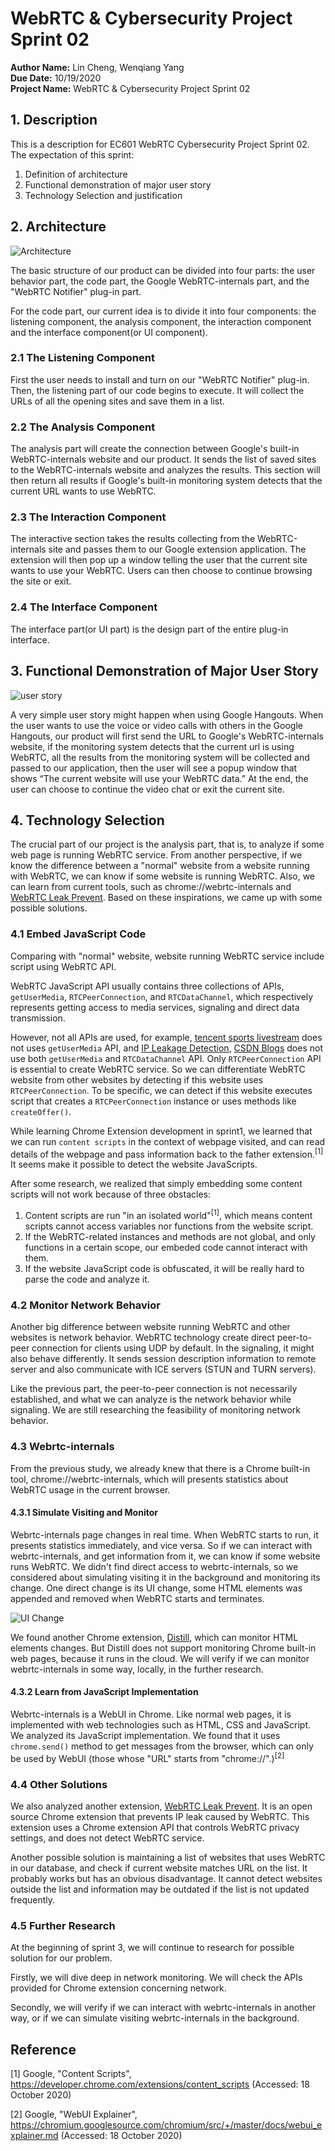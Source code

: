 # WebRTC & Cybersecurity Project Sprint 02
**Author Name:** Lin Cheng, Wenqiang Yang\
**Due Date:** 10/19/2020\
**Project Name:** WebRTC & Cybersecurity Project Sprint 02

## 1. Description
This is a description for EC601 WebRTC Cybersecurity Project Sprint 02. The expectation of this sprint:
1. Definition of architecture
2. Functional demonstration of major user story
3. Technology Selection and justification


## 2. Architecture

<img src="img/architecture.png" alt="Architecture"/>

The basic structure of our product can be divided into four parts: the user behavior part, the code part, the Google WebRTC-internals part, and the "WebRTC Notifier" plug-in part.

For the code part, our current idea is to divide it into four components: the listening component, the analysis component, the interaction component and the interface component(or UI component).

### 2.1 The Listening Component
First the user needs to install and turn on our "WebRTC Notifier" plug-in. 
Then, the listening part of our code begins to execute. It will collect the URLs of all the opening sites and save them in a list.

### 2.2 The Analysis Component
The analysis part will create the connection between Google's built-in WebRTC-internals website and our product. It sends the list of saved sites to the WebRTC-internals website and analyzes the results. This section will then return all results if Google's built-in monitoring system detects that the current URL wants to use WebRTC. 


### 2.3 The Interaction Component
The interactive section takes the results collecting from the WebRTC-internals site and passes them to our Google extension application. The extension will then pop up a window telling the user that the current site wants to use your WebRTC. Users can then choose to continue browsing the site or exit.


### 2.4 The Interface Component
The interface part(or UI part) is the design part of the entire plug-in interface.


## 3. Functional Demonstration of Major User Story

<img src="img/User-story.png" alt="user story"/>

A very simple user story might happen when using Google Hangouts. When the user wants to use the voice or video calls with others in the Google Hangouts, our product will first send the URL to Google's WebRTC-internals website, if the monitoring system detects that the current url is using WebRTC, all the results from the monitoring system will be collected and passed to our application, then the user will see a popup window that shows “The current website will use your WebRTC data.” At the end, the user can choose to continue the video chat or exit the current site.

## 4. Technology Selection

The crucial part of our project is the analysis part, that is, to analyze if some web page is running WebRTC service. From another perspective, if we know the difference between a "normal" website from a website running with WebRTC, we can know if some website is running WebRTC. Also, we can learn from current tools, such as chrome://webrtc-internals and [WebRTC Leak Prevent](https://github.com/aghorler/WebRTC-Leak-Prevent). Based on these inspirations, we came up with some possible solutions. 

### 4.1 Embed JavaScript Code

Comparing with "normal" website, website running WebRTC service include script using WebRTC API.

WebRTC JavaScript API usually contains three collections of APIs, `getUserMedia`, `RTCPeerConnection`, and `RTCDataChannel`, which respectively represents getting access to media services, signaling and direct data transmission. 

However, not all APIs are used, for example, [tencent sports livestream](sports.qq.com) does not uses `getUserMedia` API, and [IP Leakage Detection](ip.voidse.com), [CSDN Blogs](blog.csdn.net) does not use both `getUserMedia` and `RTCDataChannel` API. Only `RTCPeerConnection` API is essential to create WebRTC service. So we can differentiate WebRTC website from other websites by detecting if this website uses `RTCPeerConnection`. To be specific, we can detect if this website executes script that creates a `RTCPeerConnection` instance or uses methods like `createOffer()`.

While learning Chrome Extension development in sprint1, we learned that we can run `content scripts` in the context of webpage visited, and can read details of the webpage and pass information back to the father extension.<sup>[1]</sup> It seems make it possible to detect the website JavaScripts.

After some research, we realized that simply embedding some content scripts will not work because of three obstacles:
1. Content scripts are run "in an isolated world"<sup>[1]</sup>, which means content scripts cannot access variables nor functions from the website script. 
2. If the WebRTC-related instances and methods are not global, and only functions in a certain scope, our embeded code cannot interact with them.
3. If the website JavaScript code is obfuscated, it will be really hard to parse the code and analyze it.

### 4.2 Monitor Network Behavior

Another big difference between website running WebRTC and other websites is network behavior. WebRTC technology create direct peer-to-peer connection for clients using UDP by default. In the signaling, it might also behave differently. It sends session description information to remote server and also communicate with ICE servers (STUN and TURN servers).

Like the previous part, the peer-to-peer connection is not necessarily established, and what we can analyze is the network behavior while signaling. We are still researching the feasibility of monitoring network behavior.

### 4.3 Webrtc-internals

From the previous study, we already knew that there is a Chrome built-in tool, chrome://webrtc-internals, which will presents statistics about WebRTC usage in the current browser. 

#### 4.3.1 Simulate Visiting and Monitor

Webrtc-internals page changes in real time. When WebRTC starts to run, it presents statistics immediately, and vice versa. So if we can interact with webrtc-internals, and get information from it, we can know if some website runs WebRTC. We didn't find direct access to webrtc-internals, so we considered about simulating visiting it in the background and monitoring its change. One direct change is its UI change, some HTML elements was appended and removed when WebRTC starts and terminates.

<img src="img/UI-change.png" alt="UI Change"/>

We found another Chrome extension, [Distill](https://distill.io/), which can monitor HTML elements changes. But Distill does not support monitoring Chrome built-in web pages, because it runs in the cloud. We will verify if we can monitor webrtc-internals in some way, locally, in the further research.

#### 4.3.2 Learn from JavaScript Implementation

Webrtc-internals is a WebUI in Chrome. Like normal web pages, it is implemented with web technologies such as HTML, CSS and JavaScript. We analyzed its JavaScript implementation. We found that it uses `chrome.send()` method to get messages from the browser, which can only be used by WebUI (those whose "URL" starts from "chrome://".)<sup>[2]</sup>

### 4.4 Other Solutions

We also analyzed another extension, [WebRTC Leak Prevent](https://github.com/aghorler/WebRTC-Leak-Prevent). It is an open source Chrome extension that prevents IP leak caused by WebRTC. This extension uses a Chrome extension API that controls WebRTC privacy settings, and does not detect WebRTC service.

Another possible solution is maintaining a list of websites that uses WebRTC in our database, and check if current website matches URL on the list. It probably works but has an obvious disadvantage. It cannot detect websites outside the list and information may be outdated if the list is not updated frequently.


### 4.5 Further Research

At the beginning of sprint 3, we will continue to research for possible solution for our problem. 

Firstly, we will dive deep in network monitoring. We will check the APIs provided for Chrome extension concerning network.

Secondly, we will verify if we can interact with webrtc-internals in another way, or if we can simulate visiting webrtc-internals in the background. 


## Reference
[1] Google, "Content Scripts", https://developer.chrome.com/extensions/content_scripts (Accessed: 18 October 2020)

[2] Google, "WebUI Explainer", https://chromium.googlesource.com/chromium/src/+/master/docs/webui_explainer.md (Accessed: 18 October 2020)

